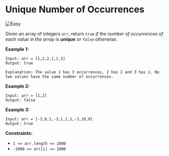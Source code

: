 # Unique Number of Occurrences
![Easy](https://img.shields.io/badge/Difficulty-Easy-green)

Given an array of integers `arr`, return `true` *if the number of occurrences of each value in the array is **unique** or `false` otherwise*.

 

**Example 1:**
```
Input: arr = [1,2,2,1,1,3]
Output: true

Explanation: The value 1 has 3 occurrences, 2 has 2 and 3 has 1. No two values have the same number of occurrences.
```

**Example 2:**
```
Input: arr = [1,2]
Output: false
```

**Example 3:**
```
Input: arr = [-3,0,1,-3,1,1,1,-3,10,0]
Output: true
 ```

**Constraints:**

- `1 <= arr.length <= 1000`
- `-1000 <= arr[i] <= 1000`